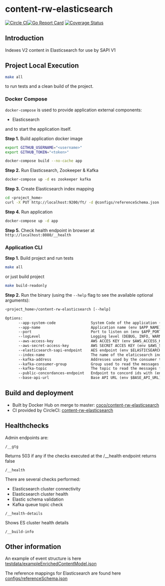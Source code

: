 # content-rw-elasticsearch

[![Circle CI](https://circleci.com/gh/Financial-Times/content-rw-elasticsearch/tree/master.png?style=shield)](https://circleci.com/gh/Financial-Times/content-rw-elasticsearch/tree/master)[![Go Report Card](https://goreportcard.com/badge/github.com/Financial-Times/content-rw-elasticsearch)](https://goreportcard.com/report/github.com/Financial-Times/content-rw-elasticsearch) [![Coverage Status](https://coveralls.io/repos/github/Financial-Times/content-rw-elasticsearch/badge.svg)](https://coveralls.io/github/Financial-Times/content-rw-elasticsearch)

## Introduction

Indexes V2 content in Elasticsearch for use by SAPI V1

## Project Local Execution

```sh
make all
```

to run tests and a clean build of the project.


### Docker Compose

`docker-compose` is used to provide application external components:

* Elasticsearch

and to start the application itself.

**Step 1.** Build application docker image

```sh
export GITHUB_USERNAME="<username>"
export GITHUB_TOKEN="<token>"

docker-compose build --no-cache app
```

**Step 2.** Run Elasticsearch, Zookeeper & Kafka

```sh
docker-compose up -d es zookeeper kafka
```

**Step 3.** Create Elasticsearch index mapping

```sh
cd <project_home>
curl -X PUT http://localhost:9200/ft/ -d @configs/referenceSchema.json
```

**Step 4.** Run application

```sh
docker-compose up -d app
```

**Step 5.** Check health endpoint in browser at `http://localhost:8080/__health`

### Application CLI

**Step 1.** Build project and run tests

```sh
make all
```

or just build project

```sh
make build-readonly
```

**Step 2.** Run the binary (using the `--help` flag to see the available optional arguments):

```sh
<project_home>/content-rw-elasticsearch [--help]
```

```txt
Options:
      --app-system-code                System Code of the application (env $APP_SYSTEM_CODE) (default "content-rw-elasticsearch")
      --app-name                       Application name (env $APP_NAME) (default "content-rw-elasticsearch")
      --port                           Port to listen on (env $APP_PORT) (default "8080")
      --logLevel                       Logging level (DEBUG, INFO, WARN, ERROR) (env $LOG_LEVEL) (default "INFO")
      --aws-access-key                 AWS ACCES KEY (env $AWS_ACCESS_KEY_ID)
      --aws-secret-access-key          AWS SECRET ACCES KEY (env $AWS_SECRET_ACCESS_KEY)
      --elasticsearch-sapi-endpoint    AES endpoint (env $ELASTICSEARCH_SAPI_ENDPOINT) (default "http://localhost:9200")
      --index-name                     The name of the elaticsearch index (env $ELASTICSEARCH_SAPI_INDEX) (default "ft")
      --kafka-address                  Addresses used by the consumer to connect to Kafka (env $KAFKA_ADDR) (default "kafka:9092")
      --kafka-consumer-group           Group used to read the messages from the queue (env $KAFKA_CONSUMER_GROUP) (default "content-rw-elasticsearch")
      --kafka-topic                    The topic to read the messages from (env $KAFKA_TOPIC) (default "CombinedPostPublicationEvents")
      --public-concordances-endpoint   Endpoint to concord ids with (env $PUBLIC_CONCORDANCES_ENDPOINT) (default "http://public-concordances-api:8080")
      --base-api-url                   Base API URL (env $BASE_API_URL) (default "https://api.ft.com/")
```

## Build and deployment

* Built by Docker Hub on merge to master: [coco/content-rw-elasticsearch](https://hub.docker.com/r/coco/content-rw-elasticsearch/)
* CI provided by CircleCI: [content-rw-elasticsearch](https://circleci.com/gh/Financial-Times/content-rw-elasticsearch)

## Healthchecks

Admin endpoints are:

`/__gtg`

Returns 503 if any if the checks executed at the /__health endpoint returns false

`/__health`

There are several checks performed:

* Elasticsearch cluster connectivity
* Elasticsearch cluster health
* Elastic schema validation
* Kafka queue topic check

`/__health-details`

Shows ES cluster health details

`/__build-info`

## Other information

An example of event structure is here [testdata/exampleEnrichedContentModel.json](messaging/testdata/exampleEnrichedContentModel.json)

The reference mappings for Elasticsearch are found here [configs/referenceSchema.json](configs/referenceSchema.json)
